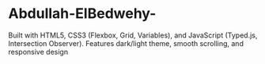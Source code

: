 # Abdullah-ElBedwehy-
Built with HTML5, CSS3 (Flexbox, Grid, Variables), and JavaScript (Typed.js, Intersection Observer). Features dark/light theme, smooth scrolling, and responsive design
